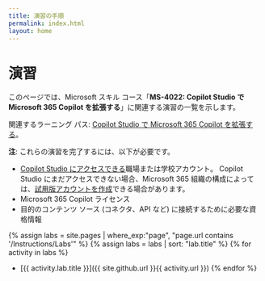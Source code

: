 ```yaml
---
title: 演習の手順
permalink: index.html
layout: home
---
```


# 演習

このページでは、Microsoft スキル コース「**MS-4022: Copilot Studio で Microsoft 365 Copilot を拡張する**」に関連する演習の一覧を示します。

関連するラーニング パス: [Copilot Studio で Microsoft 365 Copilot を拡張する](https://learn.microsoft.com/training/paths/extend-microsoft-365-copilot-studio/)。

**注**: これらの演習を完了するには、以下が必要です。

- [Copilot Studio にアクセスできる](https://learn.microsoft.com/microsoft-copilot-studio/requirements-licensing-subscriptions)職場または学校アカウント。 Copilot Studio にまだアクセスできない場合、Microsoft 365 組織の構成によっては、[試用版アカウントを作成](https://learn.microsoft.com/microsoft-copilot-studio/sign-up-individual)できる場合があります。
- Microsoft 365 Copilot ライセンス
- 目的のコンテンツ ソース (コネクタ、API など) に接続するために必要な資格情報

{% assign labs = site.pages | where_exp:"page", "page.url contains '/Instructions/Labs'" %} {% assign labs = labs | sort: "lab.title" %} {% for activity in labs  %}
- [{{ activity.lab.title }}]({{ site.github.url }}{{ activity.url }}) {% endfor %}

